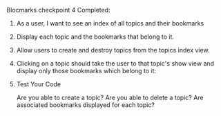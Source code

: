 Blocmarks checkpoint 4 Completed:

1) As a user, I want to see an index of all topics and their bookmarks

2) Display each topic and the bookmarks that belong to it.

3) Allow users to create and destroy topics from the topics index view.

4) Clicking on a topic should take the user to that topic's show view and
   display only those bookmarks which belong to it:

5) Test Your Code

    Are you able to create a topic?
    Are you able to delete a topic?
    Are associated bookmarks displayed for each topic?
